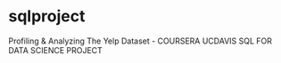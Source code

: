 # sqlproject
Profiling &amp; Analyzing The Yelp Dataset - COURSERA UCDAVIS SQL FOR DATA SCIENCE PROJECT

